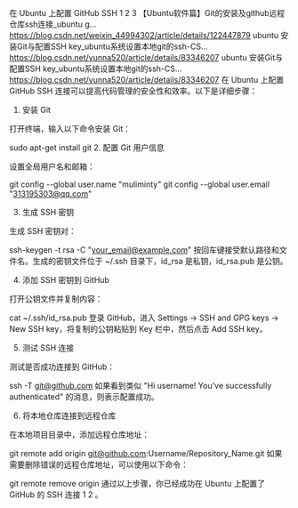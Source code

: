 在 Ubuntu 上配置 GitHub SSH
1
2
3
【Ubuntu软件篇】Git的安装及github远程仓库ssh连接_ubuntu g…
https://blog.csdn.net/weixin_44994302/article/details/122447879
ubuntu 安装Git与配置SSH key_ubuntu系统设置本地git的ssh-CS…
https://blog.csdn.net/yunna520/article/details/83346207
ubuntu 安装Git与配置SSH key_ubuntu系统设置本地git的ssh-CS…
https://blog.csdn.net/yunna520/article/details/83346207
在 Ubuntu 上配置 GitHub SSH 连接可以提高代码管理的安全性和效率。以下是详细步骤：

1. 安装 Git

打开终端，输入以下命令安装 Git：

sudo apt-get install git
2. 配置 Git 用户信息

设置全局用户名和邮箱：

git config --global user.name "muliminty"
git config --global user.email "313195303@qq.com"

3. 生成 SSH 密钥

生成 SSH 密钥对：

ssh-keygen -t rsa -C "your_email@example.com"
按回车键接受默认路径和文件名。生成的密钥文件位于 ~/.ssh 目录下，id_rsa 是私钥，id_rsa.pub 是公钥。

4. 添加 SSH 密钥到 GitHub

打开公钥文件并复制内容：

cat ~/.ssh/id_rsa.pub
登录 GitHub，进入 Settings -> SSH and GPG keys -> New SSH key，将复制的公钥粘贴到 Key 栏中，然后点击 Add SSH key。

5. 测试 SSH 连接

测试是否成功连接到 GitHub：

ssh -T git@github.com
如果看到类似 "Hi username! You've successfully authenticated" 的消息，则表示配置成功。

6. 将本地仓库连接到远程仓库

在本地项目目录中，添加远程仓库地址：

git remote add origin git@github.com:Username/Repository_Name.git
如果需要删除错误的远程仓库地址，可以使用以下命令：

git remote remove origin
通过以上步骤，你已经成功在 Ubuntu 上配置了 GitHub 的 SSH 连接
1
2
。